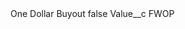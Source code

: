 <?xml version="1.0" encoding="UTF-8"?>
<CustomMetadata xmlns="http://soap.sforce.com/2006/04/metadata" xmlns:xsi="http://www.w3.org/2001/XMLSchema-instance" xmlns:xsd="http://www.w3.org/2001/XMLSchema">
    <label>One Dollar Buyout</label>
    <protected>false</protected>
    <values>
        <field>Value__c</field>
        <value xsi:type="xsd:string">FWOP</value>
    </values>
</CustomMetadata>
